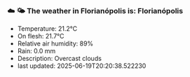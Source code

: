 ### ☁️ 🌤️  The weather in Florianópolis is: Florianópolis

- Temperature: 21.2°C
- On flesh: 21.7°C
- Relative air humidity: 89%
- Rain: 0.0 mm
- Description: Overcast clouds
- last updated: 2025-06-19T20:20:38.522230
